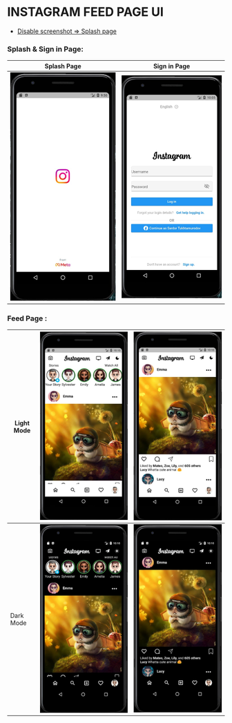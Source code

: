 # INSTAGRAM FEED PAGE UI

- [Disable screenshot => Splash page](https://www.fluttercampus.com/guide/142/how-to-disable-screenshot-capture-screen-recording-in-flutter/)

### Splash & Sign in Page:
| Splash Page | Sign in Page |
|----------------|:----------------:|
| ![Splash Page](assets/readme/1.splash_page.png) | ![Sign in Page](assets/readme/2.sign_in_page.png) |


### Feed Page :
| Light Mode  | ![Light Mode](assets/readme/3.feed_page_light_1.png) | ![Light Mode](assets/readme/4.feed_page_light_2.png) |
|----------------|:----------------:|:----------------:|
| Dark Mode  | ![Dark Mode](assets/readme/5.feed_page_dark_1.png) | ![Dark Mode](assets/readme/6.feed_page_dark_2.png) |
